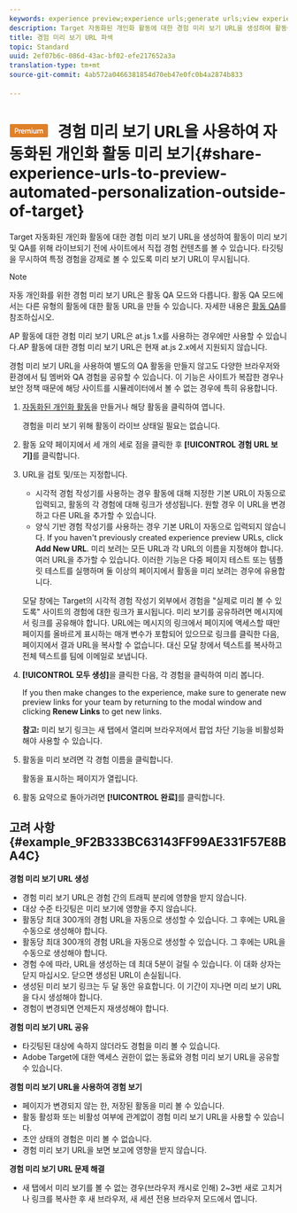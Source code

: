 ```yaml
---
keywords: experience preview;experience urls;generate urls;view experience urls
description: Target 자동화된 개인화 활동에 대한 경험 미리 보기 URL을 생성하여 활동이 미리 보기 및 QA를 위해 라이브되기 전에 사이트에서 직접 경험 컨텐츠를 볼 수 있습니다. 타깃팅을 무시하여 특정 경험을 강제로 볼 수 있도록 미리 보기 URL이 무시됩니다.
title: 경험 미리 보기 URL 파섹
topic: Standard
uuid: 2ef07b6c-086d-43ac-bf02-efe217652a3a
translation-type: tm+mt
source-git-commit: 4ab572a0466381854d70eb47e0fc0b4a2874b833

---
```



# ![PREMIUM](/help/assets/premium.png) 경험 미리 보기 URL을 사용하여 자동화된 개인화 활동 미리 보기{#share-experience-urls-to-preview-automated-personalization-outside-of-target}

Target 자동화된 개인화 활동에 대한 경험 미리 보기 URL을 생성하여 활동이 미리 보기 및 QA를 위해 라이브되기 전에 사이트에서 직접 경험 컨텐츠를 볼 수 있습니다. 타깃팅을 무시하여 특정 경험을 강제로 볼 수 있도록 미리 보기 URL이 무시됩니다.

>[!NOTE]
>
>자동 개인화를 위한 경험 미리 보기 URL은 활동 QA 모드와 다릅니다. 활동 QA 모드에서는 다른 유형의 활동에 대한 활동 URL을 만들 수 있습니다. 자세한 내용은 [활동 QA](../../c-activities/c-activity-qa/activity-qa.md#concept_9329EF33DE7D41CA9815C8115DBC4E40)를 참조하십시오.
>
>AP 활동에 대한 경험 미리 보기 URL은 at.js 1.x를 사용하는 경우에만 사용할 수 있습니다.AP 활동에 대한 경험 미리 보기 URL은 현재 at.js 2.x에서 지원되지 않습니다.

경험 미리 보기 URL을 사용하여 별도의 QA 활동을 만들지 않고도 다양한 브라우저와 환경에서 팀 멤버와 QA 경험을 공유할 수 있습니다. 이 기능은 사이트가 복잡한 경우나 보안 정책 때문에 해당 사이트를 시뮬레이터에서 볼 수 없는 경우에 특히 유용합니다.

1. [자동화된 개인화 활동](../../c-activities/t-automated-personalization/create-ap-activity.md#task_8AAF837796D74CF893CA2F88BA1491C9)을 만들거나 해당 활동을 클릭하여 엽니다.

   경험을 미리 보기 위해 활동이 라이브 상태일 필요는 없습니다.
1. 활동 요약 페이지에서 세 개의 세로 점을 클릭한 후 **[!UICONTROL 경험 URL 보기]**&#x200B;를 클릭합니다.
1. URL을 검토 및/또는 지정합니다.

   * 시각적 경험 작성기를 사용하는 경우 활동에 대해 지정한 기본 URL이 자동으로 입력되고, 활동의 각 경험에 대해 링크가 생성됩니다. 원할 경우 이 URL을 변경하고 다른 URL을 추가할 수 있습니다.
   * 양식 기반 경험 작성기를 사용하는 경우 기본 URL이 자동으로 입력되지 않습니다. If you haven&#39;t previously created experience preview URLs, click **Add New URL**. 미리 보려는 모든 URL과 각 URL의 이름을 지정해야 합니다.
   여러 URL을 추가할 수 있습니다. 이러한 기능은 다중 페이지 테스트 또는 템플릿 테스트를 실행하며 둘 이상의 페이지에서 활동을 미리 보려는 경우에 유용합니다.

   모달 창에는 Target의 시각적 경험 작성기 외부에서 경험을 &quot;실제로 미리 볼 수 있도록&quot; 사이트의 경험에 대한 링크가 표시됩니다. 미리 보기를 공유하려면 메시지에서 링크를 공유해야 합니다. URL에는 메시지의 링크에서 페이지에 액세스할 때만 페이지를 올바르게 표시하는 매개 변수가 포함되어 있으므로 링크를 클릭한 다음, 페이지에서 결과 URL을 복사할 수 없습니다. 대신 모달 창에서 텍스트를 복사하고 전체 텍스트를 팀에 이메일로 보냅니다.
1. **[!UICONTROL 모두 생성]**&#x200B;을 클릭한 다음, 각 경험을 클릭하여 미리 봅니다.

   If you then make changes to the experience, make sure to generate new preview links for your team by returning to the modal window and clicking **Renew Links** to get new links.

   **참고:** 미리 보기 링크는 새 탭에서 열리며 브라우저에서 팝업 차단 기능을 비활성화해야 사용할 수 있습니다.

1. 활동을 미리 보려면 각 경험 이름을 클릭합니다.

   활동을 표시하는 페이지가 열립니다.
1. 활동 요약으로 돌아가려면 **[!UICONTROL 완료]**&#x200B;를 클릭합니다.

## 고려 사항 {#example_9F2B333BC63143FF99AE331F57E8BA4C}

**경험 미리 보기 URL 생성**

* 경험 미리 보기 URL은 경험 간의 트래픽 분리에 영향을 받지 않습니다.
* 대상 수준 타깃팅은 미리 보기에 영향을 주지 않습니다.
* 활동당 최대 300개의 경험 URL을 자동으로 생성할 수 있습니다. 그 후에는 URL을 수동으로 생성해야 합니다.
* 활동당 최대 300개의 경험 URL을 자동으로 생성할 수 있습니다. 그 후에는 URL을 수동으로 생성해야 합니다.
* 경험 수에 따라, URL을 생성하는 데 최대 5분이 걸릴 수 있습니다. 이 대화 상자는 닫지 마십시오. 닫으면 생성된 URL이 손실됩니다.
* 생성된 미리 보기 링크는 두 달 동안 유효합니다. 이 기간이 지나면 미리 보기 URL을 다시 생성해야 합니다.
* 경험이 변경되면 언제든지 재생성해야 합니다.

**경험 미리 보기 URL 공유**

* 타깃팅된 대상에 속하지 않더라도 경험을 미리 볼 수 있습니다.
* Adobe Target에 대한 액세스 권한이 없는 동료와 경험 미리 보기 URL을 공유할 수 있습니다.

**경험 미리 보기 URL을 사용하여 경험 보기**

* 페이지가 변경되지 않는 한, 저장된 활동을 미리 볼 수 있습니다.
* 활동 활성화 또는 비활성 여부에 관계없이 경험 미리 보기 URL을 사용할 수 있습니다.
* 초안 상태의 경험은 미리 볼 수 없습니다.
* 경험 미리 보기 URL을 보면 보고에 영향을 받지 않습니다.

**경험 미리 보기 URL 문제 해결**

* 새 탭에서 미리 보기를 볼 수 없는 경우(브라우저 캐시로 인해) 2~3번 새로 고치거나 링크를 복사한 후 새 브라우저, 새 세션 전용 브라우저 모드에서 엽니다.
